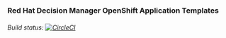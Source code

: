 ### Red Hat Decision Manager OpenShift Application Templates

###### Build status: [![CircleCI](https://circleci.com/gh/jboss-container-images/rhdm-7-openshift-image/tree/rhdm71-dev.svg?style=svg)](https://circleci.com/gh/jboss-container-images/rhdm-7-openshift-image/tree/rhdm71-dev)